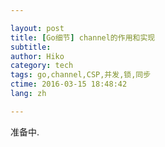 ```yaml
---

layout: post  
title: [Go细节] channel的作用和实现
subtitle:   
author: Hiko  
category: tech  
tags: go,channel,CSP,并发,锁,同步  
ctime: 2016-03-15 18:48:42  
lang: zh  

---
```


准备中.
